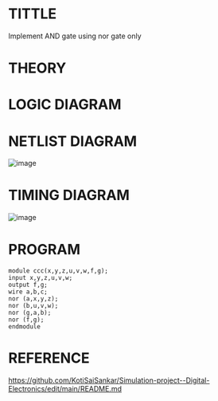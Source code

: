 # TITTLE
Implement AND gate using nor gate only
# THEORY

# LOGIC DIAGRAM


# NETLIST DIAGRAM
![image](https://github.com/KotiSaiSankar/Simulation-project--Digital-Electronics/assets/118344248/d9c595bf-7bbb-4d91-a4fe-68f4c61fcf78)



# TIMING DIAGRAM
![image](https://github.com/KotiSaiSankar/Simulation-project--Digital-Electronics/assets/118344248/80be0905-a6af-44ab-9655-4c3a547d38e8)


# PROGRAM
```
module ccc(x,y,z,u,v,w,f,g);
input x,y,z,u,v,w;
output f,g;
wire a,b,c;
nor (a,x,y,z);
nor (b,u,v,w);
nor (g,a,b);
nor (f,g);
endmodule
```

# REFERENCE
https://github.com/KotiSaiSankar/Simulation-project--Digital-Electronics/edit/main/README.md

